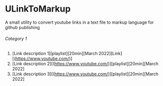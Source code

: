 # ULinkToMarkup
A small utility to convert youtube links in a text file to markup language for github publishing

###### Category 1
1. [Link description 1][playlist][20min][March 2022][Link][(https://www.youtube.com/)]
2. [Link description 2][(https://www.youtube.com/)][playlist][20min][March 2022] 
3. [Link description 3][(https://www.youtube.com/)][playlist][20min][March 2022] 
